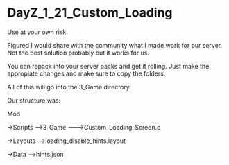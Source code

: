 # DayZ_1_21_Custom_Loading

Use at your own risk.

Figured I would share with the community what I made work for our server. Not the best solution probably but it works for us. 

You can repack into your server packs and get it rolling. Just make the appropiate changes and make sure to copy the folders.

All of this will go into the 3_Game directory. 

Our structure was:


Mod

->Scripts
-->3_Game
--->Custom_Loading_Screen.c

->Layouts
-->loading_disable_hints.layout

->Data
-->hints.json
